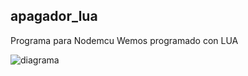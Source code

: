 
## apagador_lua
Programa para Nodemcu Wemos programado con LUA



![diagrama]([https://github.com/adrron/apagador_lua/assets/56902077/fe4e0c84-16a8-410d-9497-e73889fdd3a9](https://raw.githubusercontent.com/adrron/apagador_lua/master/diagrama.jpg))
